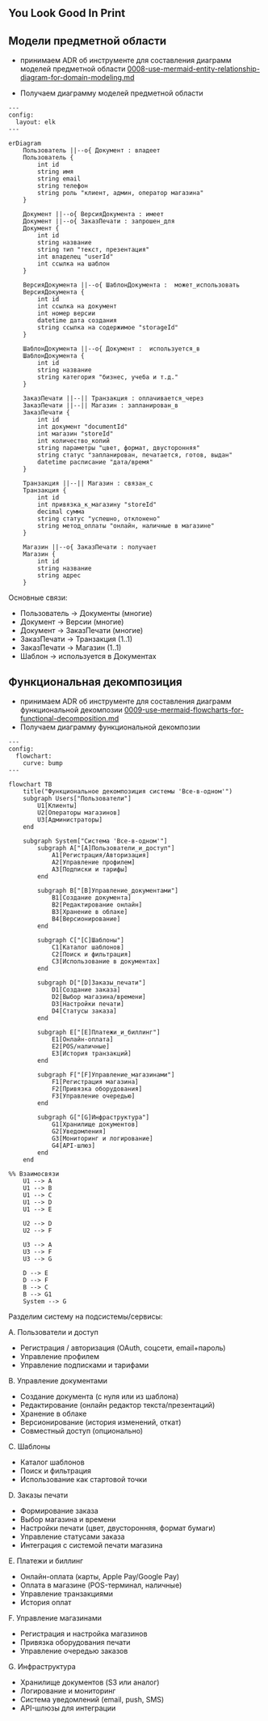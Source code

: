 ## You Look Good In Print

## Модели предметной области
- принимаем ADR об инструменте для составления диаграмм моделей предметной области
[0008-use-mermaid-entity-relationship-diagram-for-domain-modeling.md](architecture/decisions/0008-use-mermaid-entity-relationship-diagram-for-domain-modeling.md)

- Получаем диаграмму моделей предметной области
```mermaid
---
config:
  layout: elk
---

erDiagram
    Пользователь ||--o{ Документ : владеет
    Пользователь {
        int id
        string имя
        string email
        string телефон
        string роль "клиент, админ, оператор магазина"
    }

    Документ ||--o{ ВерсияДокумента : имеет
    Документ ||--o{ ЗаказПечати : запрошен_для
    Документ {
        int id
        string название
        string тип "текст, презентация"
        int владелец "userId"
        int ссылка на шаблон
    }

    ВерсияДокумента ||--o{ ШаблонДокумента :  может_использовать
    ВерсияДокумента {
        int id
        int ссылка на документ
        int номер версии
        datetime дата создания
        string ссылка на содержимое "storageId"
    }

    ШаблонДокумента ||--o{ Документ :  используется_в
    ШаблонДокумента {
        int id
        string название
        string категория "бизнес, учеба и т.д."
    }

    ЗаказПечати ||--|| Транзакция : оплачивается_через
    ЗаказПечати ||--|| Магазин : запланирован_в
    ЗаказПечати {
        int id
        int документ "documentId"
        int магазин "storeId"
        int количество_копий
        string параметры "цвет, формат, двусторонняя"
        string статус "запланирован, печатается, готов, выдан"
        datetime расписание "дата/время"
    }

    Транзакция ||--|| Магазин : связан_с
    Транзакция {
        int id
        int привязка_к_магазину "storeId"
        decimal сумма
        string статус "успешно, отклонено"
        string метод_оплаты "онлайн, наличные в магазине"
    }

    Магазин ||--o{ ЗаказПечати : получает
    Магазин {
        int id
        string название
        string адрес
    }

```

Основные связи:
- Пользователь → Документы (многие)
- Документ → Версии (многие)
- Документ → ЗаказПечати (многие)
- ЗаказПечати → Транзакция (1..1)
- ЗаказПечати → Магазин (1..1)
- Шаблон → используется в Документах

## Функциональная декомпозиция
- принимаем ADR об инструменте для составления диаграмм функциональной декомпозии
[0009-use-mermaid-flowcharts-for-functional-decomposition.md](architecture/decisions/0009-use-mermaid-flowcharts-for-functional-decomposition.md)
- Получаем диаграмму функциональной декомпозии
```mermaid
---
config:
  flowchart:
    curve: bump
---

flowchart TB
    title("Функциональное декомпозиция системы 'Все-в-одном'")
    subgraph Users["Пользователи"]
        U1[Клиенты]
        U2[Операторы магазинов]
        U3[Администраторы]
    end

    subgraph System["Система 'Все-в-одном'"]
        subgraph A["[A]Пользователи_и_доступ"]
            A1[Регистрация/Авторизация]
            A2[Управление профилем]
            A3[Подписки и тарифы]
        end

        subgraph B["[B]Управление_документами"]
            B1[Создание документа]
            B2[Редактирование онлайн]
            B3[Хранение в облаке]
            B4[Версионирование]
        end

        subgraph C["[C]Шаблоны"]
            C1[Каталог шаблонов]
            C2[Поиск и фильтрация]
            C3[Использование в документах]
        end

        subgraph D["[D]Заказы_печати"]
            D1[Создание заказа]
            D2[Выбор магазина/времени]
            D3[Настройки печати]
            D4[Статусы заказа]
        end

        subgraph E["[E]Платежи_и_биллинг"]
            E1[Онлайн-оплата]
            E2[POS/наличные]
            E3[История транзакций]
        end

        subgraph F["[F]Управление_магазинами"]
            F1[Регистрация магазина]
            F2[Привязка оборудования]
            F3[Управление очередью]
        end

        subgraph G["[G]Инфраструктура"]
            G1[Хранилище документов]
            G2[Уведомления]
            G3[Мониторинг и логирование]
            G4[API-шлюз]
        end
    end

%% Взаимосвязи
    U1 --> A
    U1 --> B
    U1 --> C
    U1 --> D
    U1 --> E

    U2 --> D
    U2 --> F

    U3 --> A
    U3 --> F
    U3 --> G

    D --> E
    D --> F
    B --> C
    B --> G1
    System --> G

```

Разделим систему на подсистемы/сервисы:

A. Пользователи и доступ

- Регистрация / авторизация (OAuth, соцсети, email+пароль)
- Управление профилем
- Управление подписками и тарифами

B. Управление документами
- Создание документа (с нуля или из шаблона)
- Редактирование (онлайн редактор текста/презентаций)
- Хранение в облаке
- Версионирование (история изменений, откат)
- Совместный доступ (опционально)

C. Шаблоны
- Каталог шаблонов
- Поиск и фильтрация
- Использование как стартовой точки

D. Заказы печати
- Формирование заказа
- Выбор магазина и времени
- Настройки печати (цвет, двусторонняя, формат бумаги)
- Управление статусами заказа
- Интеграция с системой печати магазина

E. Платежи и биллинг
- Онлайн-оплата (карты, Apple Pay/Google Pay)
- Оплата в магазине (POS-терминал, наличные)
- Управление транзакциями
- История оплат

F. Управление магазинами
- Регистрация и настройка магазинов
- Привязка оборудования печати
- Управление очередью заказов

G. Инфраструктура
- Хранилище документов (S3 или аналог)
- Логирование и мониторинг
- Система уведомлений (email, push, SMS)
- API-шлюзы для интеграции
